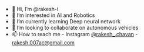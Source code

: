 - 👋 Hi, I’m @rakesh-i
- 👀 I’m interested in AI and Robotics
- 🌱 I’m currently learning Deep neural network
- 💞️ I’m looking to collaborate on autonomous vehicles
- 📫 How to reach me - Instagram [@rakesh_.chavan](https://www.instagram.com/rakesh_.chavan/) - rakesh.007ac@gmail.com

<!---
rakesh-i/rakesh-i is a ✨ special ✨ repository because its `README.md` (this file) appears on your GitHub profile.
You can click the Preview link to take a look at your changes.
--->
